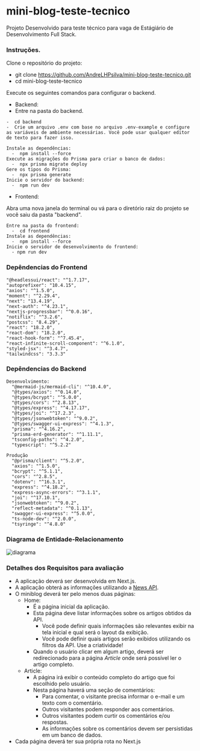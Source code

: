 # mini-blog-teste-tecnico

Projeto Desenvolvido para teste técnico para vaga de Estágiário de Desenvolvimento Full Stack.

### Instruções.

Clone o repositório do projeto:
-  git clone https://github.com/AndreLHPsilva/mini-blog-teste-tecnico.git
-  cd mini-blog-teste-tecnico

Execute os seguintes comandos para configurar o backend.
-  Backend:
  -  Entre na pasta do backend.
    
    -  cd backend
    -  Crie um arquivo .env com base no arquivo .env-example e configure as variáveis de ambiente necessárias. Você pode usar qualquer editor de texto para fazer isso.
    
    Instale as dependências:
      -  npm install --force
    Execute as migrações do Prisma para criar o banco de dados:
      -  npx prisma migrate deploy
    Gere os tipos do Prisma:
      -  npx prisma generate
    Inicie o servidor do backend:
      -  npm run dev
    
-  Frontend:
  
  Abra uma nova janela do terminal ou vá para o diretório raiz do projeto se você saiu da pasta "backend".

    Entre na pasta do frontend:
      -  cd frontend
    Instale as dependências:
      -  npm install --force
    Inicie o servidor de desenvolvimento do frontend:
      - npm run dev
      
### Depêndencias do Frontend
    "@headlessui/react": "^1.7.17",
    "autoprefixer": "10.4.15",
    "axios": "^1.5.0",
    "moment": "^2.29.4",
    "next": "13.4.19",
    "next-auth": "^4.23.1",
    "nextjs-progressbar": "^0.0.16",
    "notiflix": "^3.2.6",
    "postcss": "8.4.29",
    "react": "18.2.0",
    "react-dom": "18.2.0",
    "react-hook-form": "^7.45.4",
    "react-infinite-scroll-component": "^6.1.0",
    "styled-jsx": "^3.4.7",
    "tailwindcss": "3.3.3"
### Depêndencias do Backend
    Desenvolvimento: 
      "@mermaid-js/mermaid-cli": "^10.4.0",
      "@types/axios": "^0.14.0",
      "@types/bcrypt": "^5.0.0",
      "@types/cors": "^2.8.13",
      "@types/express": "^4.17.17",
      "@types/joi": "^17.2.3",
      "@types/jsonwebtoken": "^9.0.2",
      "@types/swagger-ui-express": "^4.1.3",
      "prisma": "^4.16.2",
      "prisma-erd-generator": "^1.11.1",
      "tsconfig-paths": "^4.2.0",
      "typescript": "^5.2.2"
     
    Produção
      "@prisma/client": "^5.2.0",
      "axios": "^1.5.0",
      "bcrypt": "^5.1.1",
      "cors": "^2.8.5",
      "dotenv": "^16.3.1",
      "express": "^4.18.2",
      "express-async-errors": "^3.1.1",
      "joi": "^17.10.1",
      "jsonwebtoken": "^9.0.2",
      "reflect-metadata": "^0.1.13",
      "swagger-ui-express": "^5.0.0",
      "ts-node-dev": "^2.0.0",
      "tsyringe": "^4.8.0"
     
### Diagrama de Entidade-Relacionamento
![diagrama](https://github.com/AndreLHPsilva/mini-blog-teste-tecnico/assets/112219645/8f177ecd-4c27-416e-8546-9972ab550d6c)


### Detalhes dos Requisitos para avaliação
- A aplicação deverá ser desenvolvida em Next.js.
- A aplicação obterá as informações utilizando a [News API](https://news-api.lublot.dev/api-docs).
- O miniblog deverá ter pelo menos duas páginas:
  - Home: 
    - É a página inicial da aplicação.
    - Esta página deve listar informações sobre os artigos obtidos da API.
      - Você pode definir quais informações são relevantes exibir na tela inicial e qual será o layout da exibição.
      - Você pode definir quais artigos serão exibidos utilizando os filtros da API. Use a criatividade!
    - Quando o usuário clicar em algum artigo, deverá ser redirecionado para a página *Article* onde será possível ler o artigo completo.
  - Article:
    - A página irá exibir o conteúdo completo do artigo que foi escolhido pelo usuário. 
    - Nesta página haverá uma seção de comentários:
      - Para comentar, o visitante precisa informar o e-mail e um texto com o comentário.
      - Outros visitantes podem responder aos comentários.
      - Outros visitantes podem curtir os comentários e/ou respostas.
      - As informações sobre os comentários devem ser persistidas em um banco de dados.
- Cada página deverá ter sua própria rota no Next.js

